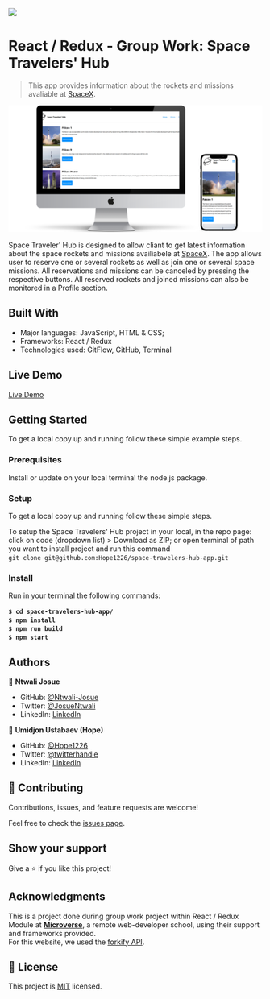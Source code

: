 ![](https://img.shields.io/badge/Microverse-blueviolet)

# React / Redux - Group Work: Space Travelers' Hub

> This app provides information about the rockets and missions avaliable at [SpaceX](https://www.spacex.com/).

![screenshot](./src/assets/images/screen.png)

Space Traveler' Hub is designed to allow cliant to get latest information about the space rockets and missions availiabele at [SpaceX](https://www.spacex.com/). The app allows user to reserve one or several rockets as well as join one or several space missions. All reservations and missions can be canceled by pressing the respective buttons. All reserved rockets and joined missions can also be monitored in a Profile section.

## Built With

- Major languages: JavaScript, HTML & CSS;
- Frameworks: React / Redux
- Technologies used: GitFlow, GitHub, Terminal

## Live Demo

[Live Demo](https://61ba60fe57c59b8c0777e3b5--friendly-shannon-c7240f.netlify.app/)

## Getting Started

To get a local copy up and running follow these simple example steps.

### Prerequisites

Install or update on your local terminal the node.js package.

### Setup

To get a local copy up and running follow these simple steps.

To setup the Space Travelers' Hub project in your local, in the repo page:
click on code (dropdown list) > Download as ZIP;
or open terminal of path you want to install project and run this command <br>
`git clone git@github.com:Hope1226/space-travelers-hub-app.git`

### Install

Run in your terminal the following commands:

**`$ cd space-travelers-hub-app/`**<br>
**`$ npm install`**<br>
**`$ npm run build`**<br>
**`$ npm start`**

## Authors

👤 **Ntwali Josue**

- GitHub: [@Ntwali-Josue](https://github.com/Ntwali-Josue)
- Twitter: [@JosueNtwali](https://twitter.com/JosueNtwali)
- LinkedIn: [LinkedIn](https://www.linkedin.com/in/karangwa/)

👤 **Umidjon Ustabaev (Hope)**

- GitHub: [@Hope1226](https://github.com/Hope1226)
- Twitter: [@twitterhandle](https://twitter.com/twitterhandle)
- LinkedIn: [LinkedIn](https://linkedin.com/in/linkedinhandle)

## 🤝 Contributing

Contributions, issues, and feature requests are welcome!

Feel free to check the [issues page](https://github.com/Hope1226/space-travelers-hub-app/issues).

## Show your support

Give a ⭐️ if you like this project!

## Acknowledgments

This is a project done during group work project within React / Redux Module at **[Microverse](https://www.microverse.org/)**, a remote web-developer school, using their support and frameworks provided.<br>
For this website, we used the [forkify API](https://api.spacexdata.com/v3/).

## 📝 License

This project is [MIT](./MIT.md) licensed.
